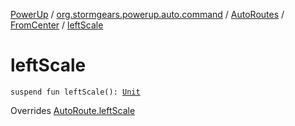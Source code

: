 [PowerUp](../../../index.md) / [org.stormgears.powerup.auto.command](../../index.md) / [AutoRoutes](../index.md) / [FromCenter](index.md) / [leftScale](./left-scale.md)

# leftScale

`suspend fun leftScale(): `[`Unit`](https://kotlinlang.org/api/latest/jvm/stdlib/kotlin/-unit/index.html)

Overrides [AutoRoute.leftScale](../../-auto-route/left-scale.md)

